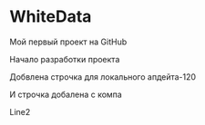 # WhiteData
Мой первый проект на GitHub

 Начало разработки проекта

Добвлена строчка для локального апдейта-120

И строчка добалена с компа


Line2
